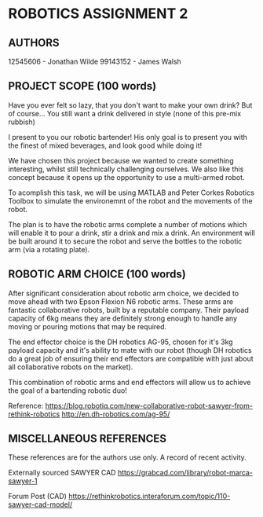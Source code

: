 ROBOTICS ASSIGNMENT 2
==================================

AUTHORS
----------------------------------
12545606 - Jonathan Wilde
99143152 - James Walsh

PROJECT SCOPE (100 words)
----------------------------------
Have you ever felt so lazy, that you don't want to make your own drink? But of course... You still want a drink delivered in style (none of this pre-mix rubbish)

I present to you our robotic bartender! His only goal is to present you with the finest of mixed beverages, and look good while doing it!

We have chosen this project because we wanted to create something interesting, whilst still technically challenging ourselves. We also like this concept because it opens up the opportunity to use a multi-armed robot.

To acomplish this task, we will be using MATLAB and Peter Corkes Robotics Toolbox to simulate the environemnt of the robot and the movements of the robot.

The plan is to have the robotic arms complete a number of motions which will enable it to pour a drink, stir a drink and mix a drink. An environment will be built around it to secure the robot and serve the bottles to the robotic arm (via a rotating plate).

ROBOTIC ARM CHOICE (100 words)
----------------------------------
After significant consideration about robotic arm choice, we decided to move ahead with two Epson Flexion N6 robotic arms. These arms are fantastic collaborative robots, built by a reputable company. Their payload capacity of 6kg means they are definitely strong enough to handle any moving or pouring motions that may be required.

The end effector choice is the DH robotics AG-95, chosen for it's 3kg payload capacity and it's ability to mate with our robot (though DH robotics do a great job of ensuring their end effectors are compatible with just about all collaborative robots on the market).

This combination of robotic arms and end effectors will allow us to achieve the goal of a bartending robotic duo!

Reference:
https://blog.robotiq.com/new-collaborative-robot-sawyer-from-rethink-robotics
http://en.dh-robotics.com/ag-95/

MISCELLANEOUS REFERENCES
----------------------------------
These references are for the authors use only. A record of recent activity.

Externally sourced SAWYER CAD
https://grabcad.com/library/robot-marca-sawyer-1

Forum Post (CAD)
https://rethinkrobotics.interaforum.com/topic/110-sawyer-cad-model/
